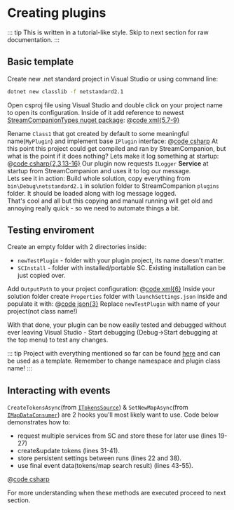 # Creating plugins

::: tip
This is written in a tutorial-like style. Skip to next section for raw documentation.
:::

## Basic template

Create new .net standard project in Visual Studio or using command line:

```sh
dotnet new classlib -f netstandard2.1
```

Open csproj file using Visual Studio and double click on your project name to open its configuration. Inside of it add reference to newest [StreamCompanionTypes nuget package](https://www.nuget.org/packages/StreamCompanionTypes/):
@[code xml{5,7-9}](./apiExamples/plugin/1.csproj)

Rename `Class1` that got created by default to some meaningful name(`MyPlugin`) and implement base `IPlugin` interface:
@[code csharp](./apiExamples/plugin/1.cs)
At this point this project could get compiled and ran by StreamCompanion, but what is the point if it does nothing? Lets make it log something at startup:
@[code csharp{2,3,13-16}](./apiExamples/plugin/2.cs)
Our plugin now requests `ILogger` **Service** at startup from StreamCompanion and uses it to log our message.  
Lets see it in action: Build whole solution, copy everything from `bin\Debug\netstandard2.1` in solution folder to StreamCompanion `plugins` folder. It should be loaded along with log message logged.  
That's cool and all but this copying and manual running will get old and annoying really quick - so we need to automate things a bit.

## Testing enviroment

Create an empty folder with 2 directories inside:

* `newTestPlugin` - folder with your plugin project, its name doesn't matter.
* `SCInstall` - folder with installed/portable SC. Existing installation can be just copied over.

Add `OutputPath` to your project configuration:
@[code xml{6}](./apiExamples/plugin/2.csproj)
Inside your solution folder create `Properties` folder with `launchSettings.json` inside and populate it with:
@[code json{3}](./apiExamples/plugin/launchSettings.json)
Replace `newTestPlugin` with name of your project(not class name!)  

With that done, your plugin can be now easily tested and debugged without ever leaving Visual Studio - Start debugging (Debug->Start debugging at the top menu) to test any changes.

::: tip
Project with everything mentioned so far can be found [here](/misc/PluginProject.zip) and can be used as a template. Remember to change namespace and plugin class name!
:::

## Interacting with events

`CreateTokensAsync`(from [`ITokensSource`](#itokenssource)) & `SetNewMapAsync`(from [`IMapDataConsumer`](#imapdataconsumer)) are 2 hooks you'll most likely want to use. Code below demonstrates how to:

* request multiple services from SC and store these for later use (lines 19-27)
* create&update tokens (lines 31-41).
* store persistent settings between runs (lines 22 and 38).
* use final event data(tokens/map search result) (lines 43-55).

@[code csharp](./apiExamples/plugin/3.cs)

For more understanding when these methods are executed proceed to next section.
